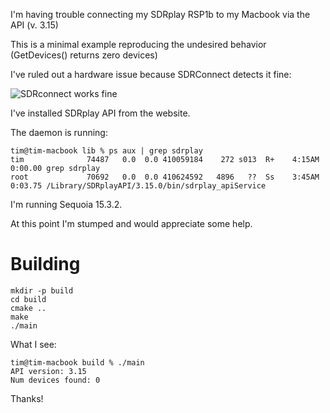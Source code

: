 I'm having trouble connecting my SDRplay RSP1b to my Macbook via the API (v. 3.15)

This is a minimal example reproducing the undesired behavior (GetDevices() returns zero devices)

I've ruled out a hardware issue because SDRConnect detects it fine:

![SDRconnect works fine](https://imgz.org/i6tk7DA8.png)

I've installed SDRplay API from the website.

The daemon is running:
```
tim@tim-macbook lib % ps aux | grep sdrplay
tim              74487   0.0  0.0 410059184    272 s013  R+    4:15AM   0:00.00 grep sdrplay
root             70692   0.0  0.0 410624592   4896   ??  Ss    3:45AM   0:03.75 /Library/SDRplayAPI/3.15.0/bin/sdrplay_apiService
```

I'm running Sequoia 15.3.2.

At this point I'm stumped and would appreciate some help. 

# Building
```
mkdir -p build
cd build
cmake ..
make 
./main
```

What I see:
```
tim@tim-macbook build % ./main 
API version: 3.15
Num devices found: 0
```

Thanks!
